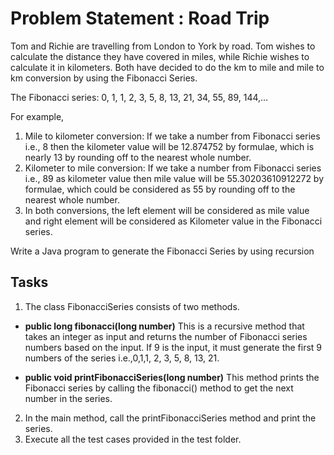 # Problem Statement : Road Trip

Tom and Richie are travelling from London to York by road. Tom wishes to calculate the distance they have covered in miles, while Richie wishes to calculate it in kilometers. Both have decided to do the km to mile and mile to km conversion by using the Fibonacci Series.

The Fibonacci series: 0, 1, 1, 2, 3, 5, 8, 13, 21, 34, 55, 89, 144,…

For example,
1. Mile to kilometer conversion: If we take a number from Fibonacci series i.e., 8 then the kilometer value will be 12.874752 by formulae, which is nearly 13 by rounding off to the nearest whole number.
2. Kilometer to mile conversion: If we take a number from Fibonacci series i.e., 89 as kilometer value then mile value will be 55.30203610912272 by formulae, which could be considered as 55 by rounding off to the nearest whole number.
3. In both conversions, the left element will be considered as mile value and right element will be considered as Kilometer value in the Fibonacci series. 

Write a Java program to generate the Fibonacci Series by using recursion

## Tasks

1. The class FibonacciSeries consists of two methods.
- **public long fibonacci(long number)** 
This is a recursive method that takes an integer as input and returns the number of Fibonacci series numbers based on the input.
If 9 is the input, it must generate the first 9 numbers of the series i.e.,0,1,1, 2, 3, 5, 8, 13, 21. 

- **public void printFibonacciSeries(long number)**
This method prints the Fibonacci series by calling the fibonacci() method to get the next number in the series.
2. In the main method, call the printFibonacciSeries method and print the series.
3. Execute all the test cases provided in the test folder.